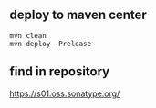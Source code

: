 ## deploy to maven center
```
mvn clean
mvn deploy -Prelease
```

## find in repository
https://s01.oss.sonatype.org/

